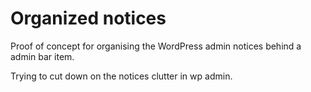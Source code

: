 # Organized notices

Proof of concept for organising the WordPress admin notices behind a admin bar item.

Trying to cut down on the notices clutter in wp admin.
